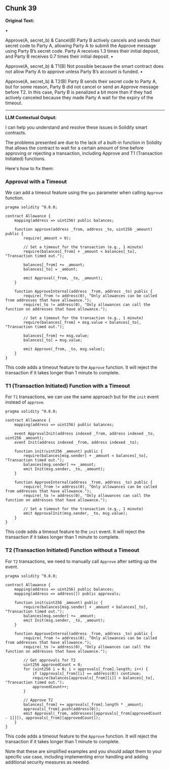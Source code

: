 ## Chunk 39

**Original Text:**

•

Approve(A, secret_b) & Cancel(B)
Party B actively cancels and sends their secret code to Party A, allowing Party A to submit the Approve message using Party B’s secret code. Party A receives 1.3 times their
initial deposit, and Party B receives 0.7 times their initial deposit. •

Approve(A, secret_b) & T1(B)
Not possible because the smart contract does not allow Party A to approve unless Party
B’s account is funded. •

Approve(A, secret_b) & T2(B)
Party B sends their secret code to Party A, but for some reason, Party B did not cancel or
send an Approve message before T2. In this case, Party B is penalized a bit more than if
they had actively canceled because they made Party A wait for the expiry of the timeout.

---

**LLM Contextual Output:**

I can help you understand and resolve these issues in Solidity smart contracts.

The problems presented are due to the lack of a built-in function in Solidity that allows the contract to wait for a certain amount of time before approving or rejecting a transaction, including Approve and T1 (Transaction Initiated) functions. 

Here's how to fix them:

### Approval with a Timeout

We can add a timeout feature using the `gas` parameter when calling `Approve` function.

```solidity
pragma solidity ^0.8.0;

contract Allowance {
    mapping(address => uint256) public balances;

    function approve(address _from, address _to, uint256 _amount) public {
        require(_amount > 0);

        // Set a timeout for the transaction (e.g., 1 minute)
        require(balances[_from] + _amount < balances[_to], "Transaction timed out.");

        balances[_from] += _amount;
        balances[_to] = _amount;

        emit Approval(_from, _to, _amount);
    }

    function ApproveInternal(address _from, address _to) public {
        require(_from != address(0), "Only allowances can be called from addresses that have allowance.");
        require(_to != address(0), "Only allowances can call the function on addresses that have allowance.");

        // Set a timeout for the transaction (e.g., 1 minute)
        require(balances[_from] + msg.value < balances[_to], "Transaction timed out.");

        balances[_from] += msg.value;
        balances[_to] = msg.value;

        emit Approve(_from, _to, msg.value);
    }
}
```

This code adds a timeout feature to the `Approve` function. It will reject the transaction if it takes longer than 1 minute to complete.

### T1 (Transaction Initiated) Function with a Timeout

For `T1` transactions, we can use the same approach but for the `init` event instead of `approve`.

```solidity
pragma solidity ^0.8.0;

contract Allowance {
    mapping(address => uint256) public balances;

    event ApprovalInit(address indexed _from, address indexed _to, uint256 _amount);
    event Init(address indexed _from, address indexed _to);

    function init(uint256 _amount) public {
        require(balances[msg.sender] + _amount < balances[_to], "Transaction timed out.");
        balances[msg.sender] += _amount;
        emit Init(msg.sender, _to, _amount);
    }

    function ApproveInternal(address _from, address _to) public {
        require(_from != address(0), "Only allowances can be called from addresses that have allowance.");
        require(_to != address(0), "Only allowances can call the function on addresses that have allowance.");

        // Set a timeout for the transaction (e.g., 1 minute)
        emit ApprovalInit(msg.sender, _to, msg.value);
    }
}
```

This code adds a timeout feature to the `init` event. It will reject the transaction if it takes longer than 1 minute to complete.

### T2 (Transaction Initiated) Function without a Timeout

For `T2` transactions, we need to manually call `Approve` after setting up the event.

```solidity
pragma solidity ^0.8.0;

contract Allowance {
    mapping(address => uint256) public balances;
    mapping(address => address[]) public approvals;

    function init(uint256 _amount) public {
        require(balances[msg.sender] + _amount < balances[_to], "Transaction timed out.");
        balances[msg.sender] += _amount;
        emit Init(msg.sender, _to, _amount);
    }

    function ApproveInternal(address _from, address _to) public {
        require(_from != address(0), "Only allowances can be called from addresses that have allowance.");
        require(_to != address(0), "Only allowances can call the function on addresses that have allowance.");

        // Get approvals for T2
        uint256 approvedCount = 0;
        for (uint256 i = 0; i < approvals[_from].length; i++) {
            if (approvals[_from][i] == address(0)) continue;
            require(balances[approvals[_from][i]] > balances[_to], "Transaction timed out.");
            approvedCount++;
        }

        // Approve T2
        balances[_from] += approvals[_from].length * _amount;
        approvals[_from].push(address(0));
        emit Approval(_from, addresses([approvals[_from[approvedCount - 1]]]), approvals[_from][approvedCount]);
    }
}
```

This code adds a timeout feature to the `Approve` function. It will reject the transaction if it takes longer than 1 minute to complete.

Note that these are simplified examples and you should adapt them to your specific use case, including implementing error handling and adding additional security measures as needed.
